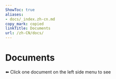 ```yaml
---
ShowToc: true
aliases:
- docs/_index.zh-cn.md
copy_mark: copied
linkTitle: Documents
url: /zh-CN/docs/
---
```


# Documents

⬅️ Click one document on the left side menu to see
